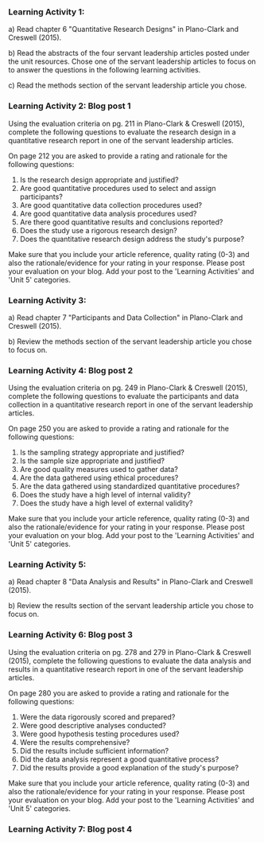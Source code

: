 ### Learning Activity 1:

a\) Read chapter 6 "Quantitative Research Designs" in Plano-Clark and Creswell \(2015\).

b\) Read the abstracts of the four servant leadership articles posted under the unit resources.  Chose one of the servant leadership articles to focus on to answer the questions in the following learning activities.  

c\) Read the methods section of the servant leadership article you chose.

### Learning Activity 2: Blog post 1

Using the evaluation criteria on pg. 211 in Plano-Clark & Creswell \(2015\), complete the following questions to evaluate the research design in a quantitative research report in one of the servant leadership articles.

On page 212 you are asked to provide a rating and rationale for the following questions:

1. Is the research design appropriate and justified?
2. Are good quantitative procedures used to select and assign participants?
3. Are good quantitative data collection procedures used?
4. Are good quantitative data analysis procedures used?
5. Are there good quantitative results and conclusions reported?
6. Does the study use a rigorous research design?
7. Does the quantitative research design address the study's purpose?

Make sure that you include your article reference, quality rating \(0-3\) and also the rationale/evidence for your rating in your response.  Please post your evaluation on your blog.  Add your post to the 'Learning Activities' and 'Unit 5' categories.

### Learning Activity 3:

a\) Read chapter 7 "Participants and Data Collection" in Plano-Clark and Creswell \(2015\).

b\) Review the methods section of the servant leadership article you chose to focus on.

### Learning Activity 4: Blog post 2

Using the evaluation criteria on pg. 249 in Plano-Clark & Creswell \(2015\), complete the following questions to evaluate the participants and data collection in a quantitative research report in one of the servant leadership articles.

On page 250 you are asked to provide a rating and rationale for the following questions:

1. Is the sampling strategy appropriate and justified?
2. Is the sample size appropriate and justified?
3. Are good quality measures used to gather data?
4. Are the data gathered using ethical procedures?
5. Are the data gathered using standardized quantitative procedures?
6. Does the study have a high level of internal validity?
7. Does the study have a high level of external validity?

Make sure that you include your article reference, quality rating \(0-3\) and also the rationale/evidence for your rating in your response.  Please post your evaluation on your blog.  Add your post to the 'Learning Activities' and 'Unit 5' categories.

### Learning Activity 5:

a\) Read chapter 8 "Data Analysis and Results" in Plano-Clark and Creswell \(2015\).

b\) Review the results section of the servant leadership article you chose to focus on.

### Learning Activity 6: Blog post 3

Using the evaluation criteria on pg. 278 and 279 in Plano-Clark & Creswell \(2015\), complete the following questions to evaluate the data analysis and results in a quantitative research report in one of the servant leadership articles.

On page 280 you are asked to provide a rating and rationale for the following questions:

1. Were the data rigorously scored and prepared?
2. Were good descriptive analyses conducted?
3. Were good hypothesis testing procedures used?
4. Were the results comprehensive?
5. Did the results include sufficient information?
6. Did the data analysis represent a good quantitative process?
7. Did the results provide a good explanation of the study's purpose?

Make sure that you include your article reference, quality rating \(0-3\) and also the rationale/evidence for your rating in your response.  Please post your evaluation on your blog.  Add your post to the 'Learning Activities' and 'Unit 5' categories.

### Learning Activity 7: Blog post 4




